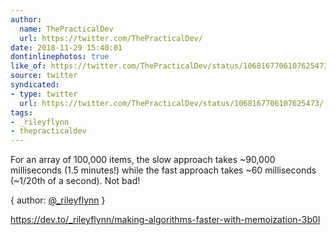 ```yaml
---
author:
  name: ThePracticalDev
  url: https://twitter.com/ThePracticalDev/
date: 2018-11-29 15:40:01
dontinlinephotos: true
like_of: https://twitter.com/ThePracticalDev/status/1068167706107625473/
source: twitter
syndicated:
- type: twitter
  url: https://twitter.com/ThePracticalDev/status/1068167706107625473/
tags:
- _rileyflynn
- thepracticaldev
---
```


For an array of 100,000 items, the slow approach takes ~90,000 milliseconds (1.5 minutes!) while the fast approach takes ~60 milliseconds (~1/20th of a second). Not bad!

{ author: [@_rileyflynn](https://twitter.com/_rileyflynn/) }

https://dev.to/_rileyflynn/making-algorithms-faster-with-memoization-3b0l